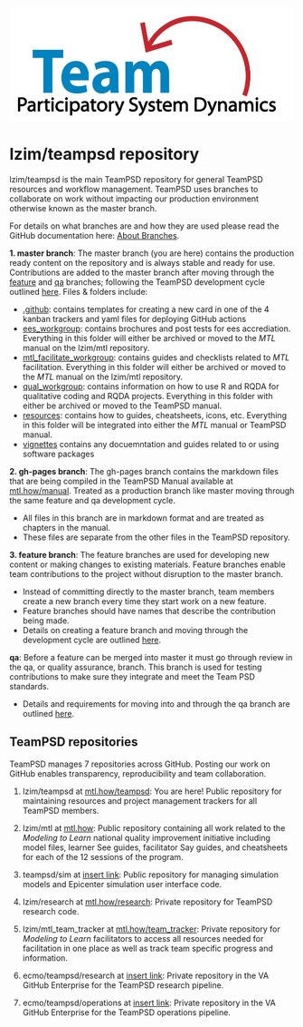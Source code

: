 <img src = "https://github.com/lzim/teampsd/blob/master/resources/logos/team_psd_logo_sm.png"
     height = "200" width = "600">  

# lzim/teampsd repository
lzim/teampsd is the main TeamPSD repository for general TeamPSD resources and workflow management. TeamPSD uses branches to collaborate on work without impacting our production environment otherwise known as the master branch.

For details on what branches are and how they are used please read the GitHub documentation here: [About Branches](https://docs.github.com/en/github/collaborating-with-issues-and-pull-requests/about-branches).

**1. master branch**: The master branch (you are here) contains the production ready content on the repository and is always stable and ready for use. Contributions are added to the master branch after moving through the [feature](#feature) and [qa](#qa) branches; following the TeamPSD development cycle outlined [here](link-to-teampsd-manual-dev-test-prod-cycle). Files & folders include:
  - [.github](https://github.com/lzim/teampsd/tree/master/.github): contains templates for creating a new card in one of the 4 kanban trackers and yaml files for deploying GitHub actions
  - [ees_workgroup](https://github.com/lzim/teampsd/tree/master/ees_workgroup): contains brochures and post tests for ees accrediation. Everything in this folder will either be archived or moved to the *MTL* manual on the lzim/mtl repository.
  - [mtl_facilitate_workgroup](https://github.com/lzim/teampsd/tree/master/mtl_facilitate_workgroup): contains guides and checklists related to *MTL* facilitation. Everything in this folder will either be archived or moved to the *MTL* manual on the lzim/mtl repository.
  - [qual_workgroup](https://github.com/lzim/teampsd/tree/master/qual_workgroup): contains information on how to use R and RQDA for qualitative coding and RQDA projects. Everything in this folder with either be archived or moved to the TeamPSD manual.
  - [resources](https://github.com/lzim/teampsd/tree/master/resources): contains how to guides, cheatsheets, icons, etc. Everything in this folder will be integrated into either the *MTL* manual or TeamPSD manual.
  - [vignettes](https://github.com/lzim/teampsd/tree/master/vignettes) contains any docuemntation and guides related to or using software packages
        
**2. gh-pages branch**: The gh-pages branch contains the markdown files that are being compiled in the TeamPSD Manual available at [mtl.how/manual](mtl.how/manual). Treated as a production branch like master moving through the same feature and qa development cycle.
  - All files in this branch are in markdown format and are treated as chapters in the manual.
  - These files are separate from the other files in the TeamPSD repository.

**3. feature branch**: The feature branches are used for developing new content or making changes to existing materials. Feature branches enable team contributions to the project without disruption to the master branch.
  - Instead of committing directly to the master branch, team members create a new branch every time they start work on a new feature. 
  - Feature branches should have names that describe the contribution being made.
  - Details on creating a feature branch and moving through the development cycle are outlined [here](link-to-teampsd-manual-dev-test-prod-cycle).

**qa**: Before a feature can be merged into master it must go through review in the qa, or quality assurance, branch. This branch is used for testing contributions to make sure they integrate and meet the Team PSD standards.
  - Details and requirements for moving into and through the qa branch are outlined [here](link-to-teampsd-manual-dev-test-prod-cycle).

    
## TeamPSD repositories
TeamPSD manages 7 repositories across GitHub. Posting our work on GitHub enables transparency, reproducibility and team collaboration.
1. lzim/teampsd at [mtl.how/teampsd](https://mtl.how/teampsd): You are here! Public repository for maintaining resources and project management trackers for all TeamPSD members.

2. lzim/mtl at [mtl.how](https://mtl.how): Public repository containing all work related to the *Modeling to Learn* national quality improvement initiative including model files, learner See guides, facilitator Say guides, and cheatsheets for each of the 12 sessions of the program.

3. teampsd/sim at [insert link](): Public repository for managing simulation models and Epicenter simulation user interface code.

4. lzim/research at [mtl.how/research](https://mtl.how/research): Private repository for TeamPSD research code.

5. lzim/mtl_team_tracker at [mtl.how/team_tracker](https://mtl.how/team_tracker): Private repository for *Modeling to Learn* facilitators to access all resources needed for facilitation in one place as well as track team specific progress and information.

6. ecmo/teampsd/research at [insert link](): Private repository in the VA GitHub Enterprise for the TeamPSD research pipeline.

7. ecmo/teampsd/operations at [insert link](): Private repository in the VA GitHub Enterprise for the TeamPSD operations pipeline.
    




